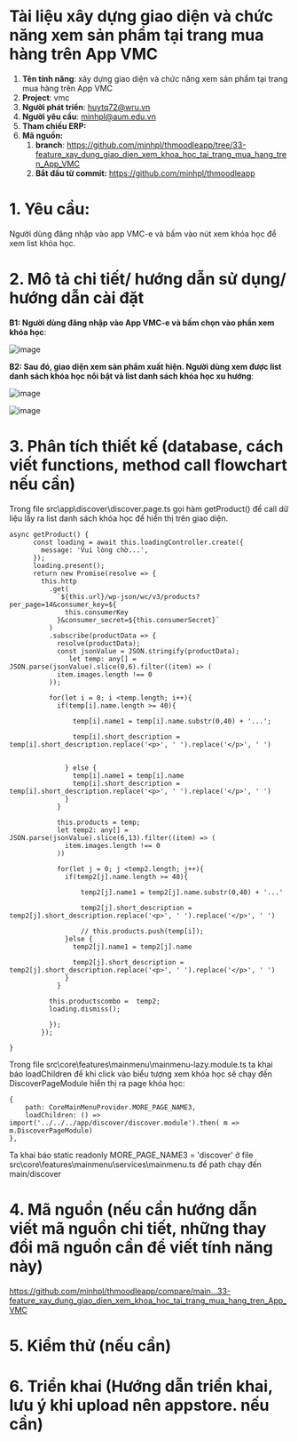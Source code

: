 # Tài liệu xây dựng giao diện và chức năng xem sản phẩm tại trang mua hàng trên App VMC

1. **Tên tính năng**: xây dựng giao diện và chức năng xem sản phẩm tại trang mua hàng trên App VMC
2. **Project**: vmc
3. **Người phát triển**: huytq72@wru.vn
4. **Người yêu cầu**: minhpl@aum.edu.vn
5. **Tham chiếu ERP:**
6. **Mã nguồn:**
	1. **branch**: https://github.com/minhpl/thmoodleapp/tree/33-feature_xay_dung_giao_dien_xem_khoa_hoc_tai_trang_mua_hang_tren_App_VMC
	2. **Bắt đầu từ commit:** https://github.com/minhpl/thmoodleapp

# 1. Yêu cầu:

Người dùng đăng nhập vào app VMC-e và bấm vào nút xem khóa học để xem list khóa học.

# 2. Mô tả chi tiết/ hướng dẫn sử dụng/ hướng dẫn cài đặt

**B1: Người dùng đăng nhập vào App VMC-e và bấm chọn vào phần xem khóa học**:

![image](https://user-images.githubusercontent.com/58178423/236368455-eb159a29-02bb-45fb-abc8-e2e4001385a0.png)


**B2: Sau đó, giao diện xem sản phẩm xuất hiện. Người dùng xem được list danh sách khóa học nổi bật và list danh sách khóa học xu hướng**:

![image](https://user-images.githubusercontent.com/58178423/236368974-fde3018f-6dcd-43e7-ac2b-b7b618f0cb5e.png)

![image](https://user-images.githubusercontent.com/58178423/236369308-1c7a07db-4cd2-451f-908f-e628e16183a1.png)


# 3. Phân tích thiết kế (database, cách viết functions, method call flowchart nếu cần)

Trong file src\app\discover\discover.page.ts gọi hàm getProduct() để call dữ liệu lấy ra list danh sách khóa học để hiển thị trên giao diện.

    async getProduct() {
          const loading = await this.loadingController.create({
            message: 'Vui lòng chờ...',
          });
          loading.present();
          return new Promise(resolve => {
            this.http
              .get(
                `${this.url}/wp-json/wc/v3/products?per_page=14&consumer_key=${
                  this.consumerKey
                }&consumer_secret=${this.consumerSecret}`
              )
              .subscribe(productData => {
                resolve(productData);
                const jsonValue = JSON.stringify(productData);
                   let temp: any[] = JSON.parse(jsonValue).slice(0,6).filter((item) => (
                item.images.length !== 0
              ));

              for(let i = 0; i <temp.length; i++){
                if(temp[i].name.length >= 40){

                    temp[i].name1 = temp[i].name.substr(0,40) + '...';

                    temp[i].short_description = temp[i].short_description.replace('<p>', ' ').replace('</p>', ' ')


                  } else {
                    temp[i].name1 = temp[i].name
                    temp[i].short_description = temp[i].short_description.replace('<p>', ' ').replace('</p>', ' ')
                  }
                }

                this.products = temp;
                let temp2: any[] = JSON.parse(jsonValue).slice(6,13).filter((item) => (
                  item.images.length !== 0
                ))

                for(let j = 0; j <temp2.length; j++){
                  if(temp2[j].name.length >= 40){

                      temp2[j].name1 = temp2[j].name.substr(0,40) + '...'

                      temp2[j].short_description = temp2[j].short_description.replace('<p>', ' ').replace('</p>', ' ')

                      // this.products.push(temp[i]);
                  }else {
                    temp2[j].name1 = temp2[j].name

                    temp2[j].short_description = temp2[j].short_description.replace('<p>', ' ').replace('</p>', ' ')
                  }
                }

              this.productscombo =  temp2;
              loading.dismiss();

              });
            });

    }

Trong file src\core\features\mainmenu\mainmenu-lazy.module.ts ta khai báo loadChildren để khi click vào biểu tượng xem khóa học sẽ chạy đến DiscoverPageModule hiển thị ra page khóa học:

    {
        path: CoreMainMenuProvider.MORE_PAGE_NAME3,
        loadChildren: () => import('../../../app/discover/discover.module').then( m => m.DiscoverPageModule)
    },

Ta khai báo static readonly MORE_PAGE_NAME3 = 'discover' ở file src\core\features\mainmenu\services\mainmenu.ts để path chạy đến main/discover

# 4. Mã nguồn (nếu cần hướng dẫn viết mã nguồn chi tiết, những thay đổi mã nguồn cần để viết tính năng này)

https://github.com/minhpl/thmoodleapp/compare/main...33-feature_xay_dung_giao_dien_xem_khoa_hoc_tai_trang_mua_hang_tren_App_VMC

# 5. Kiểm thử (nếu cần)


# 6. Triển khai (Hướng dẫn triển khai, lưu ý khi upload nên appstore. nếu cần)
